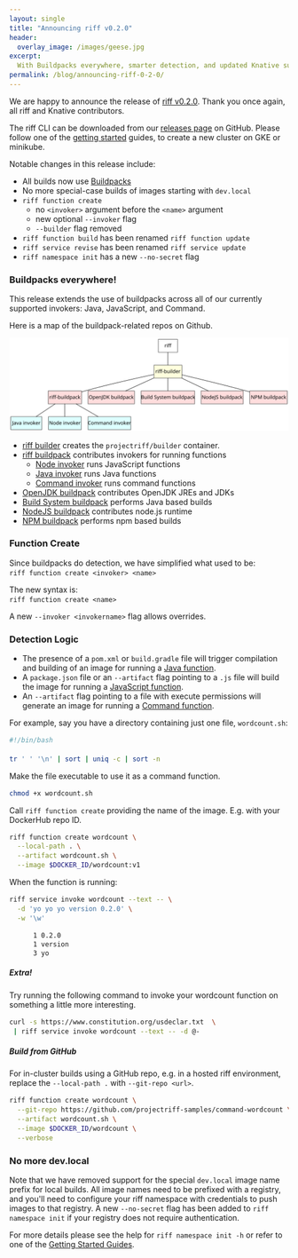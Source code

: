 ```yaml
---
layout: single
title: "Announcing riff v0.2.0"
header:
  overlay_image: /images/geese.jpg
excerpt:
  With Buildpacks everywhere, smarter detection, and updated Knative support
permalink: /blog/announcing-riff-0-2-0/
---
```


We are happy to announce the release of [riff v0.2.0](https://github.com/projectriff/riff/releases/tag/v0.2.0). Thank you once again, all riff and Knative contributors.

The riff CLI can be downloaded from our [releases page](https://github.com/projectriff/riff/releases/tag/v0.2.0) on GitHub. Please follow one of the [getting started](/docs) guides, to create a new cluster on GKE or minikube.

Notable changes in this release include:
- All builds now use [Buildpacks](https://buildpacks.io/)
- No more special-case builds of images starting with `dev.local`
- `riff function create`
  - no `<invoker>` argument before the `<name>` argument
  - new optional `--invoker` flag
  - `--builder` flag removed
- `riff function build` has been renamed `riff function update`
- `riff service revise` has been renamed `riff service update`
- `riff namespace init` has a new `--no-secret` flag

### Buildpacks everywhere!
This release extends the use of buildpacks across all of our currently supported invokers: Java, JavaScript, and Command. 

Here is a map of the buildpack-related repos on Github.

![](/images/builders.svg)

- [riff builder](https://github.com/projectriff/riff-buildpack-group) creates the `projectriff/builder` container. 
- [riff buildpack](https://github.com/projectriff/riff-buildpack) contributes invokers for running functions
  - [Node invoker](https://github.com/projectriff/node-function-invoker) runs JavaScript functions 
  - [Java invoker](https://github.com/projectriff/java-function-invoker) runs Java functions
  - [Command invoker](https://github.com/projectriff/command-function-invoker) runs command functions
- [OpenJDK buildpack](https://github.com/cloudfoundry/openjdk-buildpack) contributes OpenJDK JREs and JDKs
- [Build System buildpack](https://github.com/cloudfoundry/build-system-buildpack) performs Java based builds
- [NodeJS buildpack](https://github.com/cloudfoundry/nodejs-cnb) contributes node.js runtime
- [NPM buildpack](https://github.com/cloudfoundry/npm-cnb) performs npm based builds

### Function Create
 
Since buildpacks do detection, we have simplified what used to be:  
 `riff function create <invoker> <name>`

The new syntax is:  
 `riff function create <name>`

A new `--invoker <invokername>` flag allows overrides.

### Detection Logic

* The presence of a `pom.xml` or `build.gradle` file will trigger compilation and building of an image for running a [Java function](https://github.com/projectriff/java-function-invoker).
* A `package.json` file or an `--artifact` flag pointing to a `.js` file will build the image for running a [JavaScript function](https://github.com/projectriff/node-function-invoker).
* An `--artifact` flag pointing to a file with execute permissions will generate an image for running a [Command function](https://github.com/projectriff/command-function-invoker).

For example, say you have a directory containing just one file, `wordcount.sh`:
```sh
#!/bin/bash

tr ' ' '\n' | sort | uniq -c | sort -n
```

Make the file executable to use it as a command function.
```sh
chmod +x wordcount.sh
```

Call `riff function create` providing the name of the image. E.g. with your DockerHub repo ID.
```sh
riff function create wordcount \
  --local-path . \
  --artifact wordcount.sh \
  --image $DOCKER_ID/wordcount:v1
```

When the function is running:
```sh
riff service invoke wordcount --text -- \
  -d 'yo yo yo version 0.2.0' \
  -w '\w'
```
```
      1 0.2.0
      1 version
      3 yo
```

##### Extra!
Try running the following command to invoke your wordcount function on something a little more interesting. 
```sh
curl -s https://www.constitution.org/usdeclar.txt  \
 | riff service invoke wordcount --text -- -d @-
```

##### Build from GitHub
For in-cluster builds using a GitHub repo, e.g. in a hosted riff environment, replace the `--local-path .` with `--git-repo <url>`.

```sh
riff function create wordcount \
  --git-repo https://github.com/projectriff-samples/command-wordcount \
  --artifact wordcount.sh \
  --image $DOCKER_ID/wordcount \
  --verbose 
```

### No more dev.local

Note that we have removed support for the special `dev.local` image name prefix for local builds. All image names need to be prefixed with a registry, and you'll need to configure your riff namespace with credentials to push images to that registry. A new `--no-secret` flag has been added to `riff namespace init` if your registry does not require authentication.

For more details please see the help for `riff namespace init -h` or refer to one of the [Getting Started Guides](/docs).